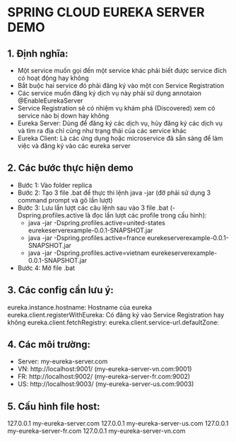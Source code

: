# SPRING CLOUD EUREKA SERVER DEMO

## 1. Định nghĩa:
 - Một service muốn gọi đến một service khác phải biết được service đích có hoạt động hay không
 - Bắt buộc hai service đó phải đăng ký vào một con Service Registration
 - Các service muốn đăng ký dịch vụ này phải sử dụng annotaion @EnableEurekaServer
 - Service Registration sẽ có nhiệm vụ khám phá (Discovered) xem có service nào bị down hay không
 - Eureka Server: Dùng để đăng ký các dịch vụ, hủy đăng ký các dịch vụ và tìm ra địa chỉ cũng như trạng thái của các service khác
 - Eureka Client: Là các ứng dụng hoặc microservice đã sẵn sàng để làm việc và đăng ký vào các eureka server

## 2. Các bước thực hiện demo
 - Bước 1: Vào folder replica
 - Bước 2: Tạo 3 file .bat để thực thi lệnh java -jar (đỡ phải sử dụng 3 command prompt và gõ lần lượt)
 - Bước 3: Lưu lần lượt các câu lệnh sau vào 3 file .bat (-Dspring.profiles.active là đọc lần lượt các profile trong cấu hình):
    + java -jar -Dspring.profiles.active=united-states eurekeserverexample-0.0.1-SNAPSHOT.jar
    + java -jar -Dspring.profiles.active=france eurekeserverexample-0.0.1-SNAPSHOT.jar
    + java -jar -Dspring.profiles.active=vietnam eurekeserverexample-0.0.1-SNAPSHOT.jar
 - Bước 4: Mở file .bat

## 3. Các config cần lưu ý:
 eureka.instance.hostname: Hostname của eureka
 eureka.client.registerWithEureka: Có đăng ký vào Service Registration hay không
 eureka.client.fetchRegistry: 
 eureka.client.service-url.defaultZone: 

## 4. Các môi trường:
 - Server: my-eureka-server.com
 - VN: http://localhost:9001/ (my-eureka-server-vn.com:9001)
 - FR: http://localhost:9002/ (my-eureka-server-fr.com:9002)
 - US: http://localhost:9003/ (my-eureka-server-us.com:9003)

## 5. Cấu hình file host:
127.0.0.1 my-eureka-server.com
127.0.0.1 my-eureka-server-us.com
127.0.0.1 my-eureka-server-fr.com
127.0.0.1 my-eureka-server-vn.com
